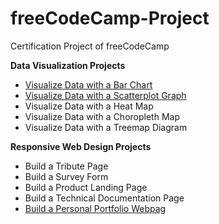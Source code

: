 # freeCodeCamp-Project
Certification Project of freeCodeCamp

**Data Visualization Projects**
* [Visualize Data with a Bar Chart](https://codepen.io/ThePrakashKumar/full/ExxovZL)
* [Visualize Data with a Scatterplot Graph](https://codepen.io/ThePrakashKumar/full/eYmOQKG)
* Visualize Data with a Heat Map
* Visualize Data with a Choropleth Map
* Visualize Data with a Treemap Diagram

**Responsive Web Design Projects**
* Build a Tribute Page
* Build a Survey Form
* Build a Product Landing Page
* Build a Technical Documentation Page
* [Build a Personal Portfolio Webpag](https://codepen.io/ThePrakashKumar/full/vaGBmE)
